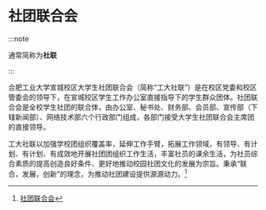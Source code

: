 # 社团联合会

:::note

通常简称为**社联**

:::

合肥工业大学宣城校区大学生社团联合会（简称“工大社联”）是在校区党委和校区管委会的领导下，在宣城校区学生工作办公室直接指导下的学生群众团体。社团联合会是全校学生社团的联合体，由办公室、秘书处、财务部、会员部、宣传部（下辖新闻部）、网络技术部六个行政部门组成，各部门接受大学生社团联合会主席团的直接领导。

工大社联以加强学校团组织覆盖率，延伸工作手臂，拓展工作领域，有领导、有计划、有计划、有成效地开展社团团组织工作生活，丰富社员的课余生活，为社员综合素质的提高创造良好条件、更好地推动校园社团文化的发展为宗旨。秉承“联合，发展，创新”的理念，为推动社团建设提供源源动力。[^1]

[^1]: [社团联合会](http://xc.hfut.edu.cn/569/list.htm)
